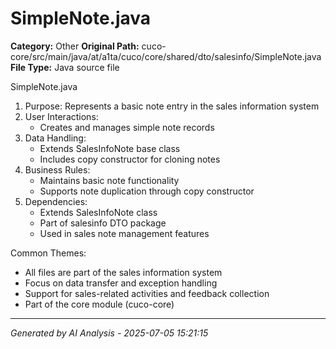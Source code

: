 # SimpleNote.java

**Category:** Other
**Original Path:** cuco-core/src/main/java/at/a1ta/cuco/core/shared/dto/salesinfo/SimpleNote.java
**File Type:** Java source file

SimpleNote.java
1. Purpose: Represents a basic note entry in the sales information system
2. User Interactions:
   - Creates and manages simple note records
3. Data Handling:
   - Extends SalesInfoNote base class
   - Includes copy constructor for cloning notes
4. Business Rules:
   - Maintains basic note functionality
   - Supports note duplication through copy constructor
5. Dependencies:
   - Extends SalesInfoNote class
   - Part of salesinfo DTO package
   - Used in sales note management features

Common Themes:
- All files are part of the sales information system
- Focus on data transfer and exception handling
- Support for sales-related activities and feedback collection
- Part of the core module (cuco-core)

---
*Generated by AI Analysis - 2025-07-05 15:21:15*
